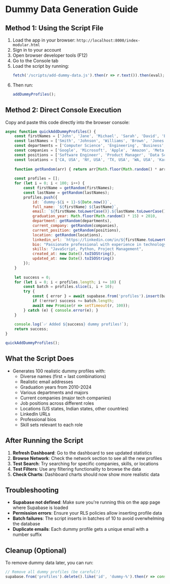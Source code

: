 # Dummy Data Generation Guide

## Method 1: Using the Script File

1. Load the app in your browser: `http://localhost:8000/index-modular.html`
2. Sign in to your account
3. Open browser developer tools (F12)
4. Go to the Console tab
5. Load the script by running:
   ```javascript
   fetch('/scripts/add-dummy-data.js').then(r => r.text()).then(eval);
   ```
6. Then run:
   ```javascript
   addDummyProfiles();
   ```

## Method 2: Direct Console Execution

Copy and paste this code directly into the browser console:

```javascript
async function quickAddDummyProfiles() {
    const firstNames = ['John', 'Jane', 'Michael', 'Sarah', 'David', 'Emily', 'Chris', 'Jessica', 'Matthew', 'Ashley', 'James', 'Amanda', 'Robert', 'Jennifer', 'William', 'Lisa', 'Richard', 'Michelle', 'Thomas', 'Kimberly'];
    const lastNames = ['Smith', 'Johnson', 'Williams', 'Brown', 'Jones', 'Garcia', 'Miller', 'Davis', 'Rodriguez', 'Martinez', 'Hernandez', 'Lopez', 'Gonzalez', 'Wilson', 'Anderson', 'Thomas', 'Taylor', 'Moore', 'Jackson', 'Martin'];
    const departments = ['Computer Science', 'Engineering', 'Business', 'Economics', 'Mathematics', 'Physics', 'Chemistry', 'Biology', 'Psychology', 'Literature'];
    const companies = ['Google', 'Microsoft', 'Apple', 'Amazon', 'Meta', 'Tesla', 'Netflix', 'Uber', 'Airbnb', 'Spotify'];
    const positions = ['Software Engineer', 'Product Manager', 'Data Scientist', 'UX Designer', 'DevOps Engineer', 'Full Stack Developer', 'Marketing Manager', 'Business Analyst', 'Project Manager', 'Engineering Manager'];
    const locations = ['CA, USA', 'NY, USA', 'TX, USA', 'WA, USA', 'Karnataka, India', 'Maharashtra, India', 'Ontario, Canada', 'England, UK', 'Germany', 'Australia'];
    
    function getRandom(arr) { return arr[Math.floor(Math.random() * arr.length)]; }
    
    const profiles = [];
    for (let i = 0; i < 100; i++) {
        const firstName = getRandom(firstNames);
        const lastName = getRandom(lastNames);
        profiles.push({
            id: `dummy-${i + 1}-${Date.now()}`,
            full_name: `${firstName} ${lastName}`,
            email: `${firstName.toLowerCase()}.${lastName.toLowerCase()}${i}@example.com`,
            graduation_year: Math.floor(Math.random() * 15) + 2010,
            department: getRandom(departments),
            current_company: getRandom(companies),
            current_position: getRandom(positions),
            location: getRandom(locations),
            linkedin_url: `https://linkedin.com/in/${firstName.toLowerCase()}-${lastName.toLowerCase()}`,
            bio: "Passionate professional with experience in technology and innovation.",
            skills: "JavaScript, Python, Project Management",
            created_at: new Date().toISOString(),
            updated_at: new Date().toISOString()
        });
    }
    
    let success = 0;
    for (let i = 0; i < profiles.length; i += 10) {
        const batch = profiles.slice(i, i + 10);
        try {
            const { error } = await supabase.from('profiles').insert(batch);
            if (!error) success += batch.length;
            await new Promise(r => setTimeout(r, 100));
        } catch (e) { console.error(e); }
    }
    
    console.log(`✅ Added ${success} dummy profiles!`);
    return success;
}

quickAddDummyProfiles();
```

## What the Script Does

- Generates 100 realistic dummy profiles with:
  - Diverse names (first + last combinations)
  - Realistic email addresses
  - Graduation years from 2010-2024
  - Various departments and majors
  - Current companies (major tech companies)
  - Job positions across different roles
  - Locations (US states, Indian states, other countries)
  - LinkedIn URLs
  - Professional bios
  - Skill sets relevant to each role

## After Running the Script

1. **Refresh Dashboard**: Go to the dashboard to see updated statistics
2. **Browse Network**: Check the network section to see all the new profiles
3. **Test Search**: Try searching for specific companies, skills, or locations
4. **Test Filters**: Use any filtering functionality to browse the data
5. **Check Charts**: Dashboard charts should now show more realistic data

## Troubleshooting

- **Supabase not defined**: Make sure you're running this on the app page where Supabase is loaded
- **Permission errors**: Ensure your RLS policies allow inserting profile data
- **Batch failures**: The script inserts in batches of 10 to avoid overwhelming the database
- **Duplicate emails**: Each dummy profile gets a unique email with a number suffix

## Cleanup (Optional)

To remove dummy data later, you can run:
```javascript
// Remove all dummy profiles (be careful!)
supabase.from('profiles').delete().like('id', 'dummy-%').then(r => console.log('Dummy data removed:', r));
```
